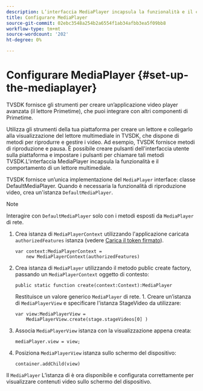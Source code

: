 ```yaml
---
description: L’interfaccia MediaPlayer incapsula la funzionalità e il comportamento di un lettore multimediale.
title: Configurare MediaPlayer
source-git-commit: 02ebc3548a254b2a6554f1ab34afbb3ea5f09bb8
workflow-type: tm+mt
source-wordcount: '202'
ht-degree: 0%

---
```


# Configurare MediaPlayer {#set-up-the-mediaplayer}

TVSDK fornisce gli strumenti per creare un’applicazione video player avanzata (il lettore Primetime), che puoi integrare con altri componenti di Primetime.

Utilizza gli strumenti della tua piattaforma per creare un lettore e collegarlo alla visualizzazione del lettore multimediale in TVSDK, che dispone di metodi per riprodurre e gestire i video. Ad esempio, TVSDK fornisce metodi di riproduzione e pausa. È possibile creare pulsanti dell&#39;interfaccia utente sulla piattaforma e impostare i pulsanti per chiamare tali metodi TVSDK.L&#39;interfaccia MediaPlayer incapsula la funzionalità e il comportamento di un lettore multimediale.

TVSDK fornisce un’unica implementazione del `MediaPlayer` interface: classe DefaultMediaPlayer. Quando è necessaria la funzionalità di riproduzione video, crea un&#39;istanza `DefaultMediaPlayer`.

>[!NOTE]
>
>Interagire con `DefaultMediaPlayer` solo con i metodi esposti da `MediaPlayer` di rete.

1. Crea istanza di `MediaPlayerContext` utilizzando l&#39;applicazione caricata `authorizedFeatures` istanza (vedere [Carica il token firmato](../../tvsdk-1.4-for-desktop-hls/t-psdk-dhls-1.4-configure/t-psdk-dhls-1.4-get-signed-token.md)).

   ```
   var context:MediaPlayerContext =  
       new MediaPlayerContext(authorizedFeatures)
   ```

1. Crea istanza di `MediaPlayer` utilizzando il metodo public create factory, passando un `MediaPlayerContext` oggetto di contesto:

   ```
   public static function create(context:Context):MediaPlayer
   ```

   Restituisce un valore generico `MediaPlayer` di rete. 1. Creare un’istanza di `MediaPlayerView` e specificare l&#39;istanza StageVideo da utilizzare:

   ```
   var view:MediaPlayerView =  
       MediaPlayerView.create(stage.stageVideos[0] )
   ```

1. Associa `MediaPlayerView` istanza con la visualizzazione appena creata:

   ```
   mediaPlayer.view = view;
   ```

1. Posiziona `MediaPlayerView` istanza sullo schermo del dispositivo:

   ```
   container.addChild(view)
   ```

Il `MediaPlayer` L’istanza di è ora disponibile e configurata correttamente per visualizzare contenuti video sullo schermo del dispositivo.

